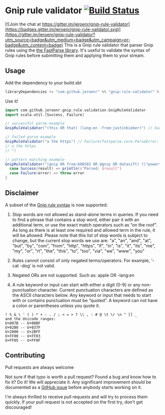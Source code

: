# Gnip rule validator [![Build Status](https://travis-ci.org/jeroenr/gnip-rule-validator.svg?branch=master)](https://travis-ci.org/jeroenr/gnip-rule-validator)

[![Join the chat at https://gitter.im/jeroenr/gnip-rule-validator](https://badges.gitter.im/jeroenr/gnip-rule-validator.svg)](https://gitter.im/jeroenr/gnip-rule-validator?utm_source=badge&utm_medium=badge&utm_campaign=pr-badge&utm_content=badge)
This is a Gnip rule validator that parser Gnip rules using the [the FastParse library](https://lihaoyi.github.io/fastparse/). It's useful to validate the syntax of Gnip rules before submitting them and applying them to your stream.

## Usage
Add the dependency to your build.sbt
```scala
libraryDependencies += "com.github.jeroenr" %% "gnip-rule-validator" % "0.8"
```
Use it!
```scala
import com.github.jeroenr.gnip.rule.validation.GnipRuleValidator
import scala.util.{Success, Failure}

// successful parse example
GnipRuleValidator("(this OR that) (lang:en -from:justinbieber)") // Success("(this OR that) (lang:en -from:justinbieber)")

// failed parse example
GnipRuleValidator("a the https") // Failure(fastparse.core.ParseError: found "a the https", expected NOT ONLY STOPWORDS at index 0
// a the https
// ^)

// pattern matching example
GnipRuleValidator("(gnip OR from:688583 OR @gnip OR datasift) (\"powertrack -operators\" OR (-\"streaming code\"~4 foo OR bar)) -contains:help has:links url_contains:github") match {
  case Success(result) => println(s"Parsed: $result")
  case Failure(error) => throw error
}
```

## Disclaimer
A subset of the [Gnip rule syntax](http://support.gnip.com/apis/powertrack/rules.html) is now supported:

1. Stop words are not allowed as stand-alone terms in queries. If you need to find a phrase that contains a stop word, either pair it with an additional term, or use the exact match operators such as “on the roof”. As long as there is at least one required and allowed term in the rule, it will be allowed. Please note that this list of stop words is subject to change, but the current stop words we use are: "a", "an", "and", "at", "but", "by", "com", "from", "http", "https", "if", "in", "is", "it", "its", "me", "my", "or", "rt", "the", "this", "to", "too", "via", "we", "www", "you"

2. Rules cannot consist of only negated terms/operators. For example, ‘-cat -dog’ is not valid.

3. Negated ORs are not supported. Such as: apple OR -lang:en

4. A rule keyword or input can start with either a digit (0-9) or any non-punctuation character. Current punctuation characters are defined as the ASCII characters below. Any keyword or input that needs to start with or contains punctuation must be “quoted”. A keyword can not have a colon or parentheses unless you quote it.
```
! % & \ ' ( ) * + - . / ; < = > ? \\ , : # @ \t \r \n " [] _
and the Unicode ranges:
U+007B -- U+00BF
U+02B0 -- U+037F
U+2000 -- U+2BFF
U+FF00 -- U+FF03
U+FF05 -- U+FF0F
```

## Contributing
Pull requests are always welcome

Not sure if that typo is worth a pull request? Found a bug and know how to fix it? Do it! We will appreciate it. Any significant improvement should be documented as a [GitHub issue](https://github.com/jeroenr/gnip-rule-validator/issues) before anybody starts working on it.

I'm always thrilled to receive pull requests and will try to process them quickly. If your pull request is not accepted on the first try, don't get discouraged!
